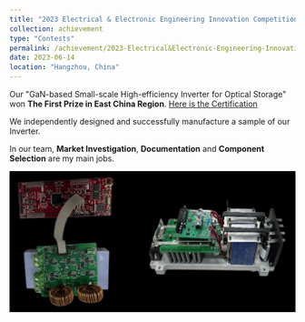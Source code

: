 ```yaml
---
title: "2023 Electrical & Electronic Engineering Innovation Competition"
collection: achievement
type: "Contests"
permalink: /achievement/2023-Electrical&Electronic-Engineering-Innovation-Competition
date: 2023-06-14
location: "Hangzhou, China"
---
```


Our "GaN-based Small-scale High-efficiency Inverter for Optical Storage" won **The First Prize in East China Region**. [Here is the Certification](https://zhuzixuan0809.github.io/files/Activities/浙江大学-2023电气电子工程创新大赛华东一等奖.pdf)

We independently designed and successfully manufacture a sample of our Inverter.

In our team, **Market Investigation**, **Documentation** and **Component Selection** are my main jobs.

<img src='/images/2023逆变器实物图片.png'>
